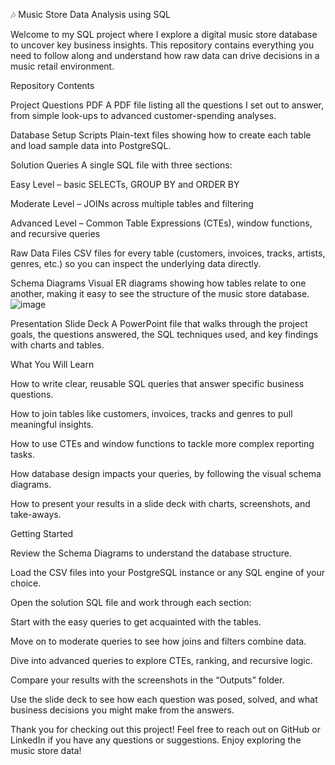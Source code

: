 🎶 Music Store Data Analysis using SQL

Welcome to my SQL project where I explore a digital music store database to uncover key business insights. This repository contains everything you need to follow along and understand how raw data can drive decisions in a music retail environment.

Repository Contents

Project Questions PDF
A PDF file listing all the questions I set out to answer, from simple look-ups to advanced customer-spending analyses.

Database Setup Scripts
Plain-text files showing how to create each table and load sample data into PostgreSQL.

Solution Queries
A single SQL file with three sections:

Easy Level – basic SELECTs, GROUP BY and ORDER BY

Moderate Level – JOINs across multiple tables and filtering

Advanced Level – Common Table Expressions (CTEs), window functions, and recursive queries

Raw Data Files
CSV files for every table (customers, invoices, tracks, artists, genres, etc.) so you can inspect the underlying data directly.

Schema Diagrams
Visual ER diagrams showing how tables relate to one another, making it easy to see the structure of the music store database.
![image](https://github.com/user-attachments/assets/64ce6174-0e1d-4b69-b756-828388226318)


Presentation Slide Deck
A PowerPoint file that walks through the project goals, the questions answered, the SQL techniques used, and key findings with charts and tables.

What You Will Learn

How to write clear, reusable SQL queries that answer specific business questions.

How to join tables like customers, invoices, tracks and genres to pull meaningful insights.

How to use CTEs and window functions to tackle more complex reporting tasks.

How database design impacts your queries, by following the visual schema diagrams.

How to present your results in a slide deck with charts, screenshots, and take-aways.

Getting Started

Review the Schema Diagrams to understand the database structure.

Load the CSV files into your PostgreSQL instance or any SQL engine of your choice.

Open the solution SQL file and work through each section:

Start with the easy queries to get acquainted with the tables.

Move on to moderate queries to see how joins and filters combine data.

Dive into advanced queries to explore CTEs, ranking, and recursive logic.

Compare your results with the screenshots in the “Outputs” folder.

Use the slide deck to see how each question was posed, solved, and what business decisions you might make from the answers.

Thank you for checking out this project! Feel free to reach out on GitHub or LinkedIn if you have any questions or suggestions. Enjoy exploring the music store data!
